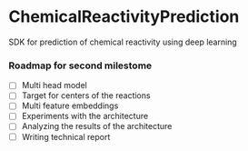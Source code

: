 # ChemicalReactivityPrediction
SDK for prediction of chemical reactivity using deep learning


### Roadmap for second milestome 
* [ ] Multi head model
* [ ] Target for centers of the reactions   
* [ ] Multi feature embeddings
* [ ] Experiments with the architecture
* [ ] Analyzing the results of the architecture
* [ ] Writing technical report
